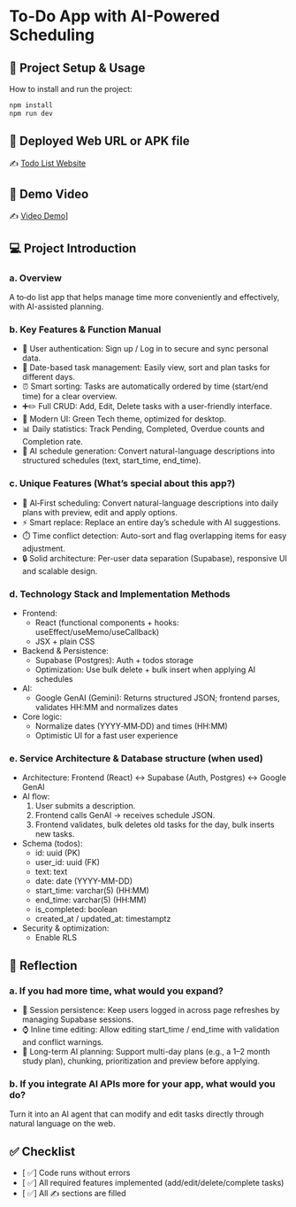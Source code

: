 # To-Do App with AI-Powered Scheduling

## 🚀 Project Setup & Usage
How to install and run the project:
```cmd
npm install
npm run dev
```

## 🔗 Deployed Web URL or APK file
✍️ [Todo List Website](https://navertodolist.vercel.app/)

## 🎥 Demo Video
✍️ [Video Demo](https://www.youtube.com/watch?v=GaJQhj-wMjw&ab_channel=AnT%C3%B4V%C4%A9nh)]

## 💻 Project Introduction

### a. Overview
A to‑do list app that helps manage time more conveniently and effectively, with AI-assisted planning.

### b. Key Features & Function Manual
- 🔐 User authentication: Sign up / Log in to secure and sync personal data.  
- 📅 Date-based task management: Easily view, sort and plan tasks for different days.  
- ⏰ Smart sorting: Tasks are automatically ordered by time (start/end time) for a clear overview.  
- ➕✏️ Full CRUD: Add, Edit, Delete tasks with a user-friendly interface.  
- 🎨 Modern UI: Green Tech theme, optimized for desktop.
- 📊 Daily statistics: Track Pending, Completed, Overdue counts and Completion rate.  
- 🤖 AI schedule generation: Convert natural-language descriptions into structured schedules (text, start_time, end_time).

### c. Unique Features (What’s special about this app?)
- 🤖 AI‑First scheduling: Convert natural-language descriptions into daily plans with preview, edit and apply options.  
- ⚡ Smart replace: Replace an entire day’s schedule with AI suggestions.
- ⏱️ Time conflict detection: Auto-sort and flag overlapping items for easy adjustment.  
- 🔒 Solid architecture: Per-user data separation (Supabase), responsive UI and scalable design.

### d. Technology Stack and Implementation Methods
- Frontend:
  - React (functional components + hooks: useEffect/useMemo/useCallback)  
  - JSX + plain CSS
- Backend & Persistence:
  - Supabase (Postgres): Auth + todos storage  
  - Optimization: Use bulk delete + bulk insert when applying AI schedules
- AI:
  - Google GenAI (Gemini): Returns structured JSON; frontend parses, validates HH:MM and normalizes dates
- Core logic:
  - Normalize dates (YYYY‑MM‑DD) and times (HH:MM)  
  - Optimistic UI for a fast user experience

### e. Service Architecture & Database structure (when used)
- Architecture: Frontend (React) ↔ Supabase (Auth, Postgres) ↔ Google GenAI  
- AI flow:
  1. User submits a description.  
  2. Frontend calls GenAI → receives schedule JSON.  
  3. Frontend validates, bulk deletes old tasks for the day, bulk inserts new tasks.  
- Schema (todos):
  - id: uuid (PK)  
  - user_id: uuid (FK)  
  - text: text  
  - date: date (YYYY-MM-DD)  
  - start_time: varchar(5) (HH:MM)  
  - end_time: varchar(5) (HH:MM)  
  - is_completed: boolean  
  - created_at / updated_at: timestamptz
- Security & optimization:
  - Enable RLS

## 🧠 Reflection

### a. If you had more time, what would you expand?
- 🔁 Session persistence: Keep users logged in across page refreshes by managing Supabase sessions.  
- ⌚ Inline time editing: Allow editing start_time / end_time with validation and conflict warnings.  
- 🤖 Long-term AI planning: Support multi-day plans (e.g., a 1–2 month study plan), chunking, prioritization and preview before applying.

### b. If you integrate AI APIs more for your app, what would you do?
Turn it into an AI agent that can modify and edit tasks directly through natural language on the web.

## ✅ Checklist
- [ ✅] Code runs without errors  
- [ ✅] All required features implemented (add/edit/delete/complete tasks)  
- [ ✅] All ✍️ sections are filled
